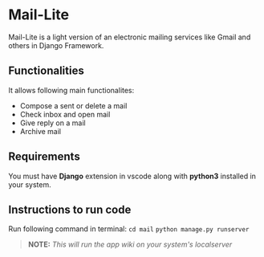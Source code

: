 # Mail-Lite
Mail-Lite is a light version of an electronic mailing services like Gmail and others in Django Framework. 
## Functionalities
It allows following main functionalites:
  - Compose a sent or delete a mail 
  - Check inbox and open mail
  - Give reply on a mail
  - Archive mail
  
## Requirements
You must have **Django** extension in vscode along with **python3** installed in your system.
## Instructions to run code
Run following command in terminal:
`cd mail`
`python manage.py runserver`

>**NOTE:** *This will run the app wiki on your system's localserver*
